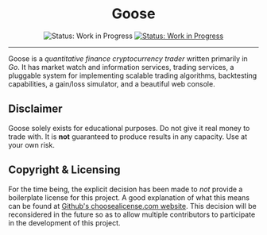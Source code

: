 <div align="center">
  <div>
    <h1>Goose</h1>
  </div>

  <div>
    <img src="https://img.shields.io/badge/status-Work in Progress-blue.svg" alt="Status: Work in Progress"/>
    <a href="./COPYRIGHT"><img src="https://img.shields.io/badge/license-Copyright © 2020 Luke Hollenback-black.svg" alt="Status: Work in Progress"/></a>
  </div>
  
</div>

<hr>

Goose is a *quantitative finance cryptocurrency trader* written primarily in *Go*. It has market
watch and information services, trading services, a pluggable system for implementing scalable
trading algorithms, backtesting capabilities, a gain/loss simulator, and a beautiful web console.

## Disclaimer

Goose solely exists for educational purposes. Do not give it real money to trade with. It is **not**
guaranteed to produce results in any capacity. Use at your own risk.

## Copyright & Licensing

For the time being, the explicit decision has been made to *not* provide a boilerplate license for
this project. A good explanation of what this means can be found at
[Github's choosealicense.com website](https://choosealicense.com/no-permission/). This decision
will be reconsidered in the future so as to allow multiple contributors to participate in the
development of this project.
